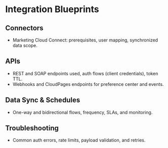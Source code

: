Integration Blueprints
======================

Connectors
----------
- Marketing Cloud Connect: prerequisites, user mapping, synchronized data scope.

APIs
----
- REST and SOAP endpoints used, auth flows (client credentials), token TTL.
- Webhooks and CloudPages endpoints for preference center and events.

Data Sync & Schedules
---------------------
- One-way and bidirectional flows, frequency, SLAs, and monitoring.

Troubleshooting
---------------
- Common auth errors, rate limits, payload validation, and retries.


